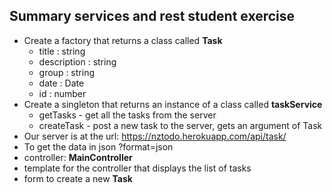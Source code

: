## Summary services and rest student exercise

- Create a factory that returns a class called **Task**
    * title : string
    * description : string
    * group : string
    * date : Date
    * id : number
- Create a singleton that returns an instance of a class called **taskService**
     * getTasks - get all the tasks from the server
     * createTask - post a new task to the server, gets an argument of Task
- Our server is at the url: https://nztodo.herokuapp.com/api/task/
- To get the data in json ?format=json
- controller: **MainController**
- template for the controller that displays the list of tasks
- form to create a new **Task**
